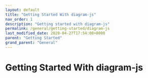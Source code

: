 ```yaml
---
layout: default
title: "Getting Started With diagram-js"
nav_order: 1
description: "Getting started with diagram-js"
permalink: /general/getting-started/diagram-js
last_modified_date: 2020-04-27T17:54:08+0000
parent: "Getting Started"
grand_parent: "General"
---
```


# Getting Started With diagram-js
